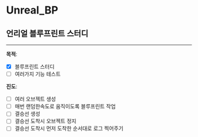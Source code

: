 # Unreal_BP

## 언리얼 블루프린트 스터디
---
**목적**: 
- [X] 블루프린트 스터디
- [ ] 여러가지 기능 테스트

**진도**: 
- [ ] 여러 오브젝트 생성
- [ ] 매번 랜덤한속도로 움직이도록 블루프린트 작업
- [ ] 결승선 생성
- [ ] 결승선 도착시 오브젝트 정지
- [ ] 결승선 도착시 먼저 도착한 순서대로 로그 찍어주기
